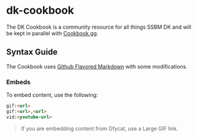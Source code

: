 # dk-cookbook

The DK Cookbook is a community resource for all things SSBM DK and will be kept in parallel with [Cookbook.gg](https://melee.cookbook.gg/Donkey%20Kong). 

## Syntax Guide

The Cookbook uses [Github Flavored Markdown](https://github.github.com/gfm/) with some modifications. 

### Embeds

To embed content, use the following: 

```md
gif:<url>
gif:<url>,<url>
vid:<youtube-url>
```
> If you are embedding content from Gfycat, use a Large GIF link.    
